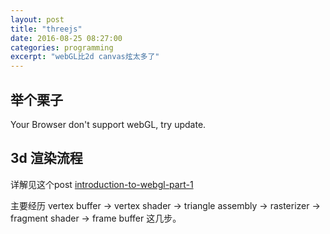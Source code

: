 ```yaml
---
layout: post
title: "threejs"
date: 2016-08-25 08:27:00
categories: programming
excerpt: "webGL比2d canvas炫太多了"
---
```


## 举个栗子

<canvas id='canvas'>
 Your Browser don't support webGL, try update.
</canvas>
<script src="{{site.url}}/js/three.js"></script>
<script src="{{site.url}}/js/simple_cube.js"></script>

## 3d 渲染流程

详解见这个post [introduction-to-webgl-part-1](https://dev.opera.com/articles/introduction-to-webgl-part-1)

主要经历 vertex buffer -> vertex shader -> triangle assembly -> rasterizer -> fragment shader -> frame buffer 这几步。